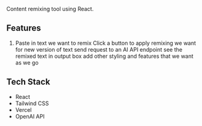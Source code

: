 Content remixing tool using React.

## Features

1. Paste in text we want to remix
Click a button to apply remixing we want for new version of text
send request to an AI API endpoint
see the remixed text in output box
add other styling and features that we want as we go

## Tech Stack

- React
- Tailwind CSS
- Vercel    
- OpenAI API